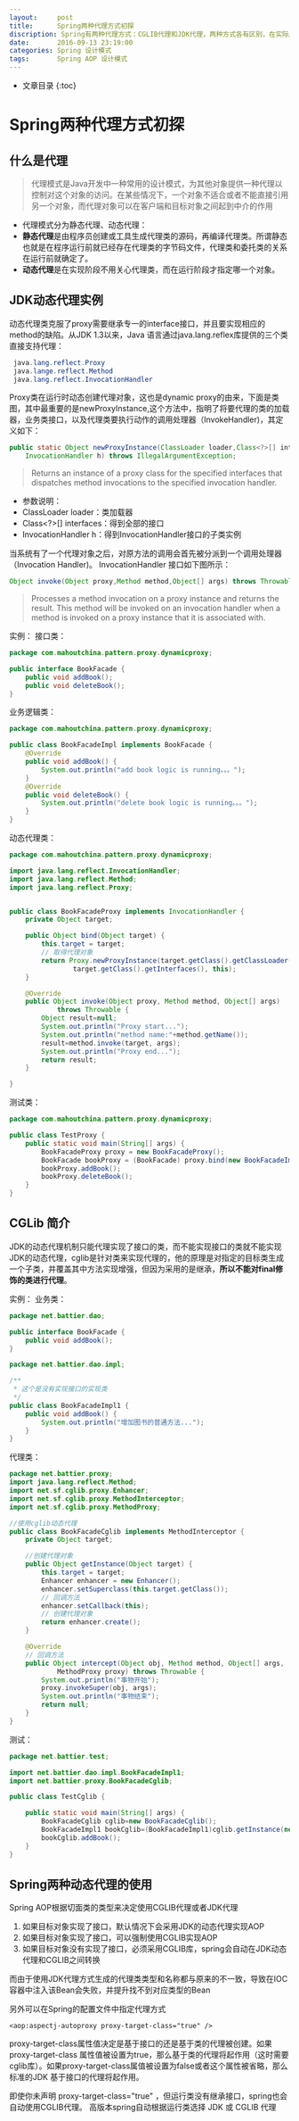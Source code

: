 ```yaml
---
layout:     post
title:      Spring两种代理方式初探
discription: Spring有两种代理方式：CGLIB代理和JDK代理，两种方式各有区别，在实际应用中也需要注意区分。
date:       2016-09-13 23:19:00
categories: Spring 设计模式
tags:       Spring AOP 设计模式
---
```


* 文章目录
{:toc}

# Spring两种代理方式初探

## 什么是代理

> 代理模式是Java开发中一种常用的设计模式，为其他对象提供一种代理以控制对这个对象的访问。在某些情况下，一个对象不适合或者不能直接引用另一个对象，而代理对象可以在客户端和目标对象之间起到中介的作用

- 代理模式分为静态代理、动态代理：
- **静态代理**是由程序员创建或工具生成代理类的源码，再编译代理类。所谓静态也就是在程序运行前就已经存在代理类的字节码文件，代理类和委托类的关系在运行前就确定了。
- **动态代理**是在实现阶段不用关心代理类，而在运行阶段才指定哪一个对象。




## JDK动态代理实例
   动态代理类克服了proxy需要继承专一的interface接口，并且要实现相应的method的缺陷。从JDK 1.3以来，Java 语言通过java.lang.reflex库提供的三个类直接支持代理：

```java
 java.lang.reflect.Proxy
 java.lange.reflect.Method
 java.lang.reflect.InvocationHandler
```

Proxy类在运行时动态创建代理对象，这也是dynamic proxy的由来，下面是类图，其中最重要的是newProxyInstance,这个方法中，指明了将要代理的类的加载器，业务类接口，以及代理类要执行动作的调用处理器（InvokeHandler)，其定义如下：


```java
public static Object newProxyInstance(ClassLoader loader,Class<?>[] interfaces,
	InvocationHandler h) throws IllegalArgumentException;
```

> Returns an instance of a proxy class for the specified interfaces that dispatches method invocations to the specified invocation handler.

- 参数说明：
- ClassLoader loader：类加载器
- Class<?>[] interfaces：得到全部的接口
- InvocationHandler h：得到InvocationHandler接口的子类实例

当系统有了一个代理对象之后，对原方法的调用会首先被分派到一个调用处理器（Invocation Handler)。
InvocationHandler 接口如下图所示：

```java
Object invoke(Object proxy,Method method,Object[] args) throws Throwable;
```
> Processes a method invocation on a proxy instance and returns the result. This method will be invoked on an invocation handler when a method is invoked on a proxy instance that it is associated with.

实例：
接口类：

```java
package com.mahoutchina.pattern.proxy.dynamicproxy;

public interface BookFacade {
	public void addBook();
	public void deleteBook();
}
```

业务逻辑类：

```java
package com.mahoutchina.pattern.proxy.dynamicproxy;

public class BookFacadeImpl implements BookFacade {
	@Override
	public void addBook() {
		System.out.println("add book logic is running。。。");
	}
	@Override
	public void deleteBook() {
		System.out.println("delete book logic is running。。。");
	}
}
```

动态代理类：

```java
package com.mahoutchina.pattern.proxy.dynamicproxy;

import java.lang.reflect.InvocationHandler;
import java.lang.reflect.Method;
import java.lang.reflect.Proxy;


public class BookFacadeProxy implements InvocationHandler {
	private Object target;

	public Object bind(Object target) {
		this.target = target;
		// 取得代理对象
		return Proxy.newProxyInstance(target.getClass().getClassLoader(),
				target.getClass().getInterfaces(), this);
	}

	@Override
	public Object invoke(Object proxy, Method method, Object[] args)
			throws Throwable {
		Object result=null;
		System.out.println("Proxy start...");
		System.out.println("method name:"+method.getName());
		result=method.invoke(target, args);
		System.out.println("Proxy end...");
		return result;
	}

}
```

测试类：

```java
package com.mahoutchina.pattern.proxy.dynamicproxy;

public class TestProxy {
	public static void main(String[] args) {
		BookFacadeProxy proxy = new BookFacadeProxy();
		BookFacade bookProxy = (BookFacade) proxy.bind(new BookFacadeImpl());
		bookProxy.addBook();
		bookProxy.deleteBook();
	}
}
```

## CGLib 简介

JDK的动态代理机制只能代理实现了接口的类，而不能实现接口的类就不能实现JDK的动态代理，cglib是针对类来实现代理的，他的原理是对指定的目标类生成一个子类，并覆盖其中方法实现增强，但因为采用的是继承，**所以不能对final修饰的类进行代理**。

实例：
业务类：

```java
package net.battier.dao;

public interface BookFacade {
	public void addBook();
}
```

```java
package net.battier.dao.impl;

/**
 * 这个是没有实现接口的实现类
 */
public class BookFacadeImpl1 {
	public void addBook() {
		System.out.println("增加图书的普通方法...");
	}
}
```

代理类：

```java
package net.battier.proxy;
import java.lang.reflect.Method;
import net.sf.cglib.proxy.Enhancer;
import net.sf.cglib.proxy.MethodInterceptor;
import net.sf.cglib.proxy.MethodProxy;

//使用cglib动态代理
public class BookFacadeCglib implements MethodInterceptor {
	private Object target;

	//创建代理对象
	public Object getInstance(Object target) {
		this.target = target;
		Enhancer enhancer = new Enhancer();
		enhancer.setSuperclass(this.target.getClass());
		// 回调方法
		enhancer.setCallback(this);
		// 创建代理对象
		return enhancer.create();
	}

	@Override
	// 回调方法
	public Object intercept(Object obj, Method method, Object[] args,
			MethodProxy proxy) throws Throwable {
		System.out.println("事物开始");
		proxy.invokeSuper(obj, args);
		System.out.println("事物结束");
		return null;
	}
}
```

测试：

```java
package net.battier.test;

import net.battier.dao.impl.BookFacadeImpl1;
import net.battier.proxy.BookFacadeCglib;

public class TestCglib {

	public static void main(String[] args) {
		BookFacadeCglib cglib=new BookFacadeCglib();
		BookFacadeImpl1 bookCglib=(BookFacadeImpl1)cglib.getInstance(new BookFacadeImpl1());
		bookCglib.addBook();
	}
}
```


## Spring两种动态代理的使用
Spring AOP根据切面类的类型来决定使用CGLIB代理或者JDK代理

1. 如果目标对象实现了接口，默认情况下会采用JDK的动态代理实现AOP
2. 如果目标对象实现了接口，可以强制使用CGLIB实现AOP
3. 如果目标对象没有实现了接口，必须采用CGLIB库，spring会自动在JDK动态代理和CGLIB之间转换

而由于使用JDK代理方式生成的代理类类型和名称都与原来的不一致，导致在IOC容器中注入该Bean会失败，并提升找不到对应类型的Bean

另外可以在Spring的配置文件中指定代理方式

```
<aop:aspectj-autoproxy proxy-target-class="true" />
```

proxy-target-class属性值决定是基于接口的还是基于类的代理被创建。如果proxy-target-class 属性值被设置为true，那么基于类的代理将起作用（这时需要cglib库）。如果proxy-target-class属值被设置为false或者这个属性被省略，那么标准的JDK 基于接口的代理将起作用。

即使你未声明 proxy-target-class="true" ，但运行类没有继承接口，spring也会自动使用CGLIB代理。
高版本spring自动根据运行类选择 JDK 或 CGLIB 代理
